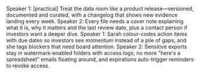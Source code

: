 Speaker 1: [practical] Treat the data room like a product release—versioned, documented and curated, with a changelog that shows new evidence landing every week.
Speaker 2: Every file needs a cover note explaining what it is, why it matters and the last review date, plus a contact person if investors want a deeper dive.
Speaker 1: Sarah colour-codes action items with due dates so investors see momentum instead of a pile of gaps, and she tags blockers that need board attention.
Speaker 2: Sensitive exports stay in watermark-enabled folders with access logs; no more "here's a spreadsheet" emails floating around, and expirations auto-trigger reminders to revoke access.
